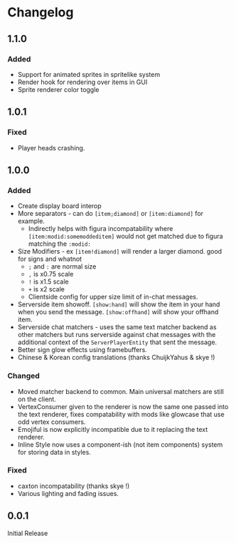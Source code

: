 # Changelog

## 1.1.0

### Added

- Support for animated sprites in spritelike system
- Render hook for rendering over items in GUI
- Sprite renderer color toggle

## 1.0.1

### Fixed

- Player heads crashing.

## 1.0.0

### Added

- Create display board interop
- More separators - can do `[item;diamond]` or `[item:diamond]` for example.
  - Indirectly helps with figura incompatability where `[item:modid:somemoddeditem]` would not get matched due to figura matching the `:modid:` 
- Size Modifiers - ex `[item!diamond]` will render a larger diamond. good for signs and whatnot
  - `;` and `:` are normal size
  - `,` is x0.75 scale
  - `!` is x1.5 scale
  - `+` is x2 scale
  - Clientside config for upper size limit of in-chat messages.
- Serverside item showoff. `[show:hand]` will show the item in your hand when you send the message. `[show:offhand]` will show your offhand item.
- Serverside chat matchers - uses the same text matcher backend as other matchers but runs serverside against chat messages with the additional context of the `ServerPlayerEntity` that sent the message.
- Better sign glow effects using framebuffers. 
- Chinese & Korean config translations (thanks ChuijkYahus & skye !)

### Changed
- Moved matcher backend to common. Main universal matchers are still on the client.
- VertexConsumer given to the renderer is now the same one passed into the text renderer, fixes compatability with mods like glowcase that use odd vertex consumers.
- Emojiful is now explicitly incompatible due to it replacing the text renderer.
- Inline Style now uses a component-ish (not item components) system for storing data in styles.

### Fixed
- caxton incompatability (thanks skye !)
- Various lighting and fading issues.

## 0.0.1

Initial Release
